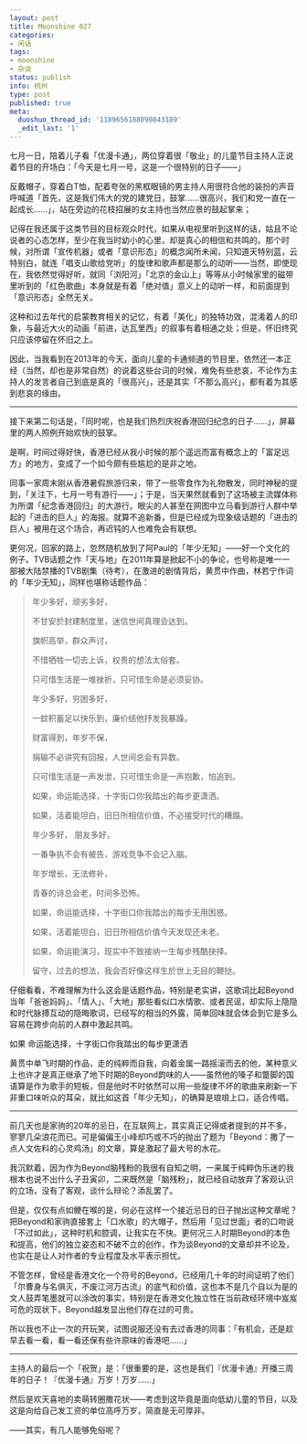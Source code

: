 ```yaml
---
layout: post
title: Moonshine 027
categories:
- 闲话
tags:
- moonshine
- 杂谈
status: publish
info: 杭州
type: post
published: true
meta:
  duoshuo_thread_id: '1189656188090843189'
  _edit_last: '1'
---
```

七月一日，陪着儿子看「优漫卡通」，两位穿着很「敬业」的儿童节目主持人正说着节目的开场白：「今天是七月一号，这是一个很特别的日子——」

反戴帽子，穿着白T恤，配着夸张的黑框眼镜的男主持人用很符合他的装扮的声音呼喊道「首先，这是我们伟大的党的建党日，鼓掌……很高兴，我们和党一直在一起成长……」，站在旁边的花枝招展的女主持也当然应景的鼓起掌来；

记得在我还属于这类节目的目标观众时代，如果从电视里听到这样的话，姑且不论说者的心态怎样，至少在我当时幼小的心里，却是真心的相信和共鸣的。那个时候，对所谓「宣传机器」或者「意识形态」的概念闻所未闻，只知道天特别蓝，云特别白，就连「唱支山歌给党听」的旋律和歌声都是那么的动听——当然，即使现在，我依然觉得好听，就同「浏阳河」「北京的金山上」等等从小时候家里的磁带里听到的「红色歌曲」本身就是有着「绝对值」意义上的动听一样，和前面提到「意识形态」全然无关。

这种和过去年代的启蒙教育相关的记忆，有着「美化」的独特功效，混淆着人的印象，与最近大火的动画「前进，达瓦里西」的叙事有着相通之处；但是，怀旧终究只应该停留在怀旧之上。

因此，当我看到在2013年的今天，面向儿童的卡通频道的节目里，依然还一本正经（当然，却也是非常自然）的说着这些台词的时候，难免有些悲哀，不论作为主持人的发言者自己到底是真的「很高兴」，还是其实「不那么高兴」，都有着为其感到悲哀的缘由。

----

接下来第二句话是，「同时呢，也是我们热烈庆祝香港回归纪念的日子……」，屏幕里的两人照例开始欢快的鼓掌。

是啊，时间过得好快，香港已经从我小时候的那个遥远而富有概念上的「富足远方」的地方，变成了一个如今颇有些尴尬的是非之地。

同事一家周末刚从香港暑假旅游归来，带了一些零食作为礼物散发，同时神秘的提到，「关注下，七月一号有游行——」；于是，当天果然就看到了这场被主流媒体称为所谓「纪念香港回归」的大游行。眼尖的人甚至在网图中立马看到游行人群中举起的「进击的巨人」的海报。就算不追新番，但是已经成为现象级话题的「进击的巨人」被用在这个场合，再迟钝的人也难免会有联想。

更何况，回家的路上，忽然随机放到了阿Paul的「年少无知」——好一个文化的例子。TVB话题之作「天与地」在2011年算是掀起不小的争论，也号称是唯一一部被大陆禁播的TVB剧集（待考），在激进的剧情背后，黄贯中作曲，林若宁作词的「年少无知」，同样也堪称话题作品：

> 年少多好，顽劣多好，
> 
> 不甘安於封建制度里，迷信世间真理会达到。
> 
> 旗帜高举，群众声讨，
> 
> 不惜牺牲一切去上诉，权贵的想法太俗套。
> 
> 只可惜生活是一堆挫折，只可惜生命是必须妥协。
> 
> 年少多好，穷困多好，
> 
> 一蚊积蓄足以快乐到，廉价结他抒发我暴躁。
> 
> 财富得到，年岁不保，
> 
> 捐输不必讲究有回报，人世间总会有异数。
> 
> 只可惜生活是一声发泄，只可惜生命是一声抱歉，怕追到。
> 
> 如果，命运能选择，十字街口你我踏出的每步更潇洒。
> 
> 如果，活着能坦白，旧日所相信价值，不必接受时代的糟蹋。
> 
> 年少多好， 朋友多好，
> 
> 一番争执不会有被告，游戏竞争不会记入脑。
> 
> 年岁增长，无法修补，
> 
> 青春的诗总会老，时间多恐怖。
> 
> 如果，命运能选择，十字街口你我踏出的每步无用困惑。
> 
> 如果，活着能坦白，旧日所相信价值今天发现还未老。
> 
> 如果，命运能演习，现实中不致接纳一生每步残酷抉择。
> 
> 留守，过去的想法，我会否好像这样生於世上无目的鞭挞。

仔细看看，不难理解为什么这会是话题作品，特别是老实讲，这歌词比起Beyond当年「爸爸妈妈」、「情人」、「大地」那些看似口水情歌、或者民谣，却实际上隐隐和时代脉搏互动的隐晦歌词，已经写的相当的外露，简单回味就会体会到它是多么容易在跨步向前的人群中激起共鸣。

如果 命运能选择，十字街口你我踏出的每步更潇洒

黄贯中单飞时期的作品，走的纯粹而自我，向着金属一路摇滚而去的他，某种意义上也许才是真正继承了地下时期的Beyond韵味的人——虽然他的嗓子和蹩脚的国语算是作为歌手的短板，但是他时不时依然可以用一些旋律不坏的歌曲来刷新一下非重口味听众的耳朵，就比如这首「年少无知」，的确算是琅琅上口，适合传唱。

----

前几天也是家驹的20年的忌日，在互联网上，其实真正记得或者提到的并不多，寥寥几朵浪花而已。可是偏偏王小峰却巧或不巧的抛出了题为「Beyond：撒了一点人文佐料的心灵鸡汤」的文章，算是激起了最大号的水花。

我沉默着，因为作为Beyond脑残粉的我很有自知之明，一来属于纯粹伪乐迷的我根本也说不出什么子丑寅卯，二来既然是「脑残粉」，就已经自动放弃了客观认识的立场，没有了客观，谈什么辩论？添乱罢了。

但是，仅仅有点如鲠在喉的是，何必在这样一个接近忌日的日子抛出这种文章呢？把Beyond和家驹直接套上「口水歌」的大帽子，然后用「见过世面」者的口吻说「不过如此」，这种时机和腔调，让我实在不快。更何况三人时期Beyond的本色和提高，他们的独立姿态和不破不立的创作，作为谈Beyond的文章却并不论及，也实在是让人对作者的专业程度及水平表示担忧。

不管怎样，曾经是香港文化一个符号的Beyond，已经用几十年的时间证明了他们「尔曹身与名俱灭，不废江河万古流」的底气和价值，这也本不是几个自以为是的文人鼓弄笔墨就可以涂改的事实，特别是在香港文化独立性在当前政经环境中岌岌可危的现状下，Beyond越发显出他们存在过的可贵。

所以我也不止一次的开玩笑，试图说服还没有去过香港的同事：「有机会，还是趁早去看一看，看一看还保有些许原味的香港吧……」

----

主持人的最后一个「祝贺」是：「很重要的是，这也是我们『优漫卡通』开播三周年的日子！『优漫卡通』万岁！万岁……」

然后是欢天喜地的卖萌转圈撒花状——考虑到这毕竟是面向低幼儿童的节目，以及这是向给自己发工资的单位高呼万岁，简直是无可厚非。

——其实，有几人能够免俗呢？

